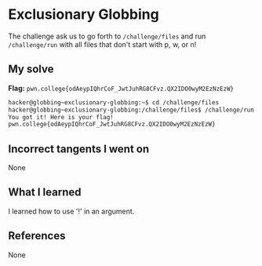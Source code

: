 # Exclusionary Globbing
The challenge ask us to go forth to `/challenge/files` and run `/challenge/run` with all files that don't start with p, w, or n!
## My solve
**Flag:** `pwn.college{odAeypIQhrCoF_JwtJuhRG8CFvz.QX2IDO0wyM2EzNzEzW}`

```bash
hacker@globbing~exclusionary-globbing:~$ cd /challenge/files
hacker@globbing~exclusionary-globbing:/challenge/files$ /challenge/run [!pwn]*
You got it! Here is your flag!
pwn.college{odAeypIQhrCoF_JwtJuhRG8CFvz.QX2IDO0wyM2EzNzEzW}
```
## Incorrect tangents I went on
None
## What I learned
I learned how to use '!' in an argument.
## References 
None